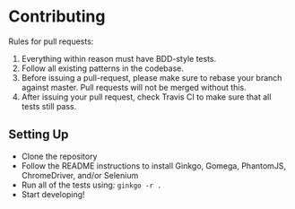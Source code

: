 Contributing
============

Rules for pull requests:

1. Everything within reason must have BDD-style tests.
2. Follow all existing patterns in the codebase.
3. Before issuing a pull-request, please make sure to rebase your branch against master.
   Pull requests will not be merged without this.
4. After issuing your pull request, check Travis CI to make sure that all tests still pass.

Setting Up
----------

* Clone the repository
* Follow the README instructions to install Ginkgo, Gomega, PhantomJS, ChromeDriver, and/or Selenium
* Run all of the tests using: `ginkgo -r .`
* Start developing!
